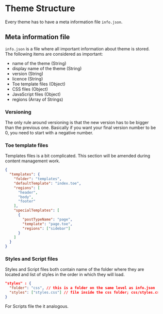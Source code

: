 # Theme Structure

Every theme has to have a meta information file ```info.json```.

## Meta information file

```info.json``` is a file where all important information about theme is stored. The following items are considered as important:
* name of the theme (String)
* display name of the theme (String)
* version (String)
* licence (String)
* Toe template files (Object)
* CSS files (Object)
* JavaScript files (Object)
* regions (Array of Strings)

### Versioning

The only rule around versioning is that the new version has to be bigger than the previous one. Basically if you want your final version number to be 0, you need to start with a negative number.

### Toe template files

Templates files is a bit complicated. This section will be amended during content management work.

```JSON
{
  "templates": {
    "folder": "templates",
    "defaultTemplate": "index.toe",
    "regions": [
      "header",
      "body",
      "footer"
    ],
    "specialTemplates": [
      {
        "postTypeName": "page",
        "template": "page.toe",
        "regions": ["sidebar"]
      }
    ]
  }
}
```

### Styles and Script files

Styles and Script files both contain name of the folder where they are located and list of styles in the order in which they will load.

```JSON
"styles" : {
  "folder": "css", // this is a folder on the same level as info.json
  "styles": ["styles.css"] // file inside the css folder; css/styles.css
}
```

For Scripts file the it analogous.